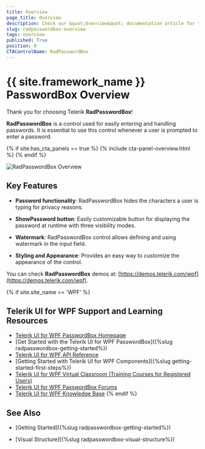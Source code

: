 ```yaml
---
title: Overview
page_title: Overview
description: Check our &quot;Overview&quot; documentation article for the RadPasswordBox {{ site.framework_name }} control.
slug: radpasswordbox-overview
tags: overview
published: True
position: 0
CTAControlName: RadPasswordBox
---
```


# {{ site.framework_name }} PasswordBox Overview

Thank you for choosing Telerik __RadPasswordBox__!

__RadPasswordBox__ is a control used for easily entering and handling passwords. It is essential to use this control whenever a user is prompted to enter a password.

{% if site.has_cta_panels == true %}
{% include cta-panel-overview.html %}
{% endif %}

![RadPasswordBox Overview](images/RadPasswordBox_Overview_1.png)

## Key Features

* __Password functionality__: RadPasswordBox hides the characters a user is typing for privacy reasons.

* __ShowPassword button__: Easily customizable button for displaying the password at runtime with three visibility modes.

* __Watermark__: RadPasswordBox control allows defining and using watermark in the input field.

* __Styling and Appearance__: Provides an easy way to customize the appearance of the control.


You can check __RadPasswordBox__ demos at: [https://demos.telerik.com/wpf](https://demos.telerik.com/wpf).

{% if site.site_name == 'WPF' %}
## Telerik UI for WPF Support and Learning Resources

* [Telerik UI for WPF PasswordBox Homepage](https://www.telerik.com/products/wpf/passwordbox.aspx)
* [Get Started with the Telerik UI for WPF PasswordBox]({%slug radpasswordbox-getting-started%})
* [Telerik UI for WPF API Reference](https://docs.telerik.com/devtools/wpf/api/)
* [Getting Started with Telerik UI for WPF Components]({%slug getting-started-first-steps%})
* [Telerik UI for WPF Virtual Classroom (Training Courses for Registered Users)](https://learn.telerik.com/learn/course/external/view/elearning/16/telerik-ui-for-wpf) 
* [Telerik UI for WPF PasswordBox Forums](https://www.telerik.com/forums/wpf)
* [Telerik UI for WPF Knowledge Base](https://docs.telerik.com/devtools/wpf/knowledge-base)
{% endif %}

## See Also

 * [Getting Started]({%slug radpasswordbox-getting-started%})

 * [Visual Structure]({%slug radpasswordbox-visual-structure%})

